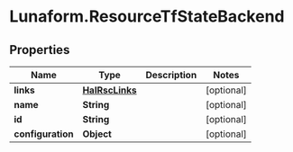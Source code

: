 # Lunaform.ResourceTfStateBackend

## Properties
Name | Type | Description | Notes
------------ | ------------- | ------------- | -------------
**links** | [**HalRscLinks**](HalRscLinks.md) |  | [optional] 
**name** | **String** |  | [optional] 
**id** | **String** |  | [optional] 
**configuration** | **Object** |  | [optional] 


